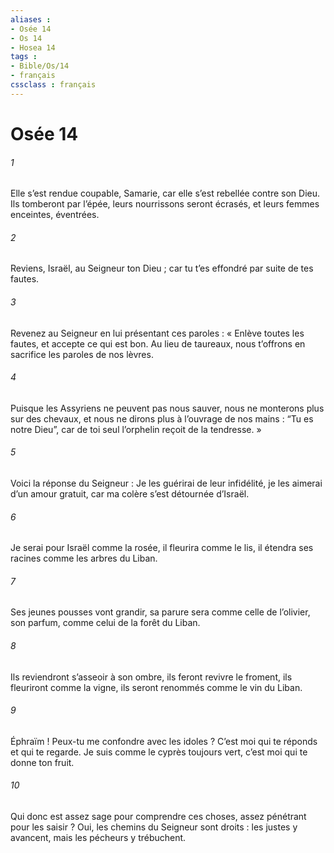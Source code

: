 ```yaml
---
aliases : 
- Osée 14
- Os 14
- Hosea 14
tags : 
- Bible/Os/14
- français
cssclass : français
---
```


# Osée 14

###### 1
Elle s’est rendue coupable, Samarie,
car elle s’est rebellée contre son Dieu.
Ils tomberont par l’épée,
leurs nourrissons seront écrasés,
et leurs femmes enceintes, éventrées.
###### 2
Reviens, Israël, au Seigneur ton Dieu ;
car tu t’es effondré par suite de tes fautes.
###### 3
Revenez au Seigneur
en lui présentant ces paroles :
« Enlève toutes les fautes, et accepte ce qui est bon.
Au lieu de taureaux, nous t’offrons en sacrifice
les paroles de nos lèvres.
###### 4
Puisque les Assyriens ne peuvent pas nous sauver,
nous ne monterons plus sur des chevaux,
et nous ne dirons plus à l’ouvrage de nos mains :
“Tu es notre Dieu”,
car de toi seul l’orphelin reçoit de la tendresse. »
###### 5
Voici la réponse du Seigneur :
Je les guérirai de leur infidélité,
je les aimerai d’un amour gratuit,
car ma colère s’est détournée d’Israël.
###### 6
Je serai pour Israël comme la rosée,
il fleurira comme le lis,
il étendra ses racines comme les arbres du Liban.
###### 7
Ses jeunes pousses vont grandir,
sa parure sera comme celle de l’olivier,
son parfum, comme celui de la forêt du Liban.
###### 8
Ils reviendront s’asseoir à son ombre,
ils feront revivre le froment,
ils fleuriront comme la vigne,
ils seront renommés comme le vin du Liban.
###### 9
Éphraïm ! Peux-tu me confondre avec les idoles ?
C’est moi qui te réponds et qui te regarde.
Je suis comme le cyprès toujours vert,
c’est moi qui te donne ton fruit.
###### 10
Qui donc est assez sage
pour comprendre ces choses,
assez pénétrant pour les saisir ?
Oui, les chemins du Seigneur sont droits :
les justes y avancent,
mais les pécheurs y trébuchent.
